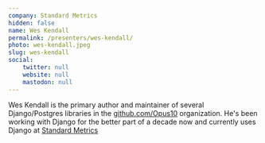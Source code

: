 ```yaml
---
company: Standard Metrics
hidden: false
name: Wes Kendall
permalink: /presenters/wes-kendall/
photo: wes-kendall.jpeg
slug: wes-kendall
social:
    twitter: null
    website: null
    mastodon: null
---
```


Wes Kendall is the primary author and maintainer of several Django/Postgres libraries in the [github.com/Opus10](github.com/Opus10) organization. He's been working with Django for the better part of a decade now and currently uses Django at [Standard Metrics](https://standardmetrics.io)
